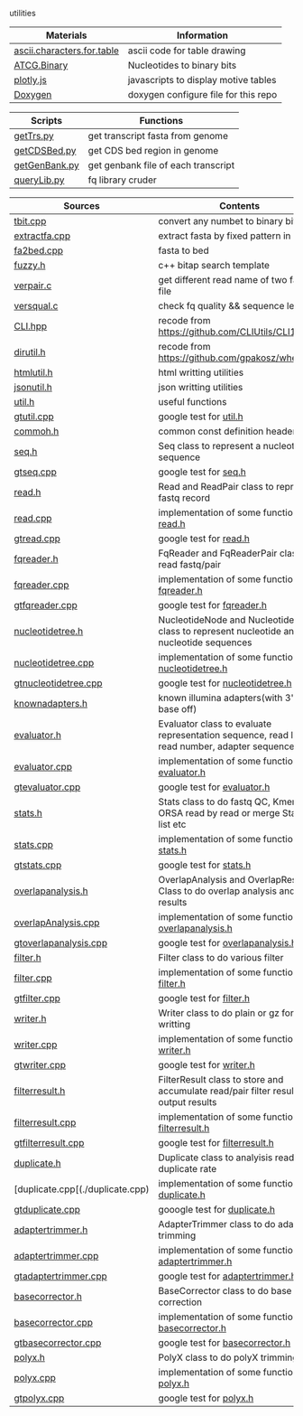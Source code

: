 utilities

|Materials|Information
|---------|-----------
|[ascii.characters.for.table](./ascii.characters.for.table)|ascii code for table drawing
|[ATCG.Binary](./ATCG.Binary)|Nucleotides to binary bits
|[plotly.js](./plotly.js)|javascripts to display motive tables
|[Doxygen](./Doxygen)|doxygen configure file for this repo

|Scripts|Functions
|-------|---------
|[getTrs.py](./getTrs.py)|get transcript fasta from genome
|[getCDSBed.py](./getCDSBed.py)|get CDS bed region in genome
|[getGenBank.py](./getGenBank.py)|get genbank file of each transcript
|[queryLib.py](./queryLib.py)|fq library cruder|  

|Sources|Contents
|----|-----------
|[tbit.cpp](./tbit.cpp)|convert any numbet to binary bits
|[extractfa.cpp](./extractfa.cpp)|extract fasta by fixed pattern in name
|[fa2bed.cpp](./fa2bed.cpp)|fasta to bed
|[fuzzy.h](./fuzzy.h)|c++ bitap search template
|[verpair.c](./verpair.c)|get different read name of two fastq file
|[versqual.c](./versqual.c)|check fq quality && sequence length
|[CLI.hpp](./CLI.hpp)|recode from https://github.com/CLIUtils/CLI11
|[dirutil.h](./dirutil.h)|recode from https://github.com/gpakosz/whereami
|[htmlutil.h](./htmlutil.h)|html writting utilities
|[jsonutil.h](./jsonutil.h)|json writting utilities
|[util.h](./util.h)|useful functions
|[gtutil.cpp](./gtutil.cpp)|google test for [util.h](./util.h)
|[commoh.h](./common.h)|common const definition header file
|[seq.h](./seq.h)|Seq class to represent a nucleotide sequence| 
|[gtseq.cpp](./gtseq.cpp)|google test for [seq.h](./seq.h)
|[read.h](./read.h)|Read and ReadPair class to represent fastq record
|[read.cpp](./read.cpp)|implementation of some functions in [read.h](./read.h)
|[gtread.cpp](./gtread.cpp)|google test for [read.h](./read.h)
|[fqreader.h](./fqreader.h)|FqReader and FqReaderPair class to read fastq/pair
|[fqreader.cpp](./fqreader.cpp)|implementation of some functions in [fqreader.h](./fqreader.h)
|[gtfqreader.cpp](./gtfqreader.cpp)|google test for [fqreader.h](./fqreader.h)
|[nucleotidetree.h](./nucleotidetree.h)|NucleotideNode and NucleotideTree class to represent nucleotide and nucleotide sequences
|[nucleotidetree.cpp](./nucleotidetree.cpp)|implementation of some functions in [nucleotidetree.h](./nucleotidetree.h)
|[gtnucleotidetree.cpp](./gtnucleotidetree.cpp)|google test for [nucleotidetree.h](./nucleotidetree.h)
|[knownadapters.h](./knownadapters.h)|known illumina adapters(with 3' end 1 base off)
|[evaluator.h](./evaluator.h)|Evaluator class to evaluate representation sequence, read length, read number, adapter sequence, etc|
|[evaluator.cpp](./evaluator.cpp)|implementation of some functions in [evaluator.h](./evaluator.h)
|[gtevaluator.cpp](./gtevaluator.cpp)|google test for [evaluator.h](./evaluator.h)
|[stats.h](./stats.h)|Stats class to do fastq QC, Kmer, ORSA read by read or merge Stats\* list etc
|[stats.cpp](./stats.cpp)|implementation of some functions in [stats.h](./stats.h)
|[gtstats.cpp](./gtstats.cpp)|google test for [stats.h](./stats.h)
|[overlapanalysis.h](./overlapanalysis.h)|OverlapAnalysis and OverlapResult Class to do overlap analysis and store results
|[overlapAnalysis.cpp](./overlapanalysis.cpp)|implementation of some functions in [overlapanalysis.h](./overlapanalysis.h)
|[gtoverlapanalysis.cpp](./gtoverlapanalysis.cpp)|google test for [overlapanalysis.h](./overlapanalysis.h)
|[filter.h](./filter.h)|Filter class to do various filter
|[filter.cpp](./filter.cpp)|implementation of some functions in [filter.h](./filter.h)
|[gtfilter.cpp](./gtfilter.cpp)|google test for [filter.h](./filter.h)
|[writer.h](./writer.h)|Writer class to do plain or gz format writting
|[writer.cpp](./writer.cpp)|implementation of some functions in [writer.h](./writer.h)
|[gtwriter.cpp](./gtwriter.cpp)|google test for [writer.h](./writer.h)
|[filterresult.h](./filterresult.h)|FilterResult class to store and accumulate read/pair filter result and output results
|[filterresult.cpp](./filterresult.cpp)|implementation of some functions in [filterresult.h](./filterresult.h)
|[gtfilterresult.cpp](./gtfilterresult.cpp)|google test for [filterresult.h](./filterresult.h)
|[duplicate.h](./duplicate.h)|Duplicate class to analyisis read duplicate rate
|[duplicate.cpp[(./duplicate.cpp)|implementation of some functions in [duplicate.h](./duplicate.h)
|[gtduplicate.cpp](./gtduplicate.cpp)|gooogle test for [duplicate.h](./duplicate.h)
|[adaptertrimmer.h](./adaptertrimmer.h)|AdapterTrimmer class to do adapter trimming
|[adaptertrimmer.cpp](./adaptertrimmer.cpp)|implementation of some functions in [adaptertrimmer.h](./adaptertrimmer.h)
|[gtadaptertrimmer.cpp](./gtadaptertrimmer.cpp)|google test for [adaptertrimmer.h](./adaptertrimmer.h)
|[basecorrector.h](./basecorrector.h)|BaseCorrector class to do base correction
|[basecorrector.cpp](./basecorrector.cpp)|implementation of some functions in [basecorrector.h](./basecorrector.h)
|[gtbasecorrector.cpp](./gtbasecorrector.cpp)|google test for [basecorrector.h](./basecorrector.h)
|[polyx.h](./polyx.h)|PolyX class to do polyX trimming
|[polyx.cpp](./polyx.cpp)|implementation of some functions in [polyx.h](./polyx.h)
|[gtpolyx.cpp](./gtpolyx.cpp)|google test for [polyx.h](./polyx.h)

